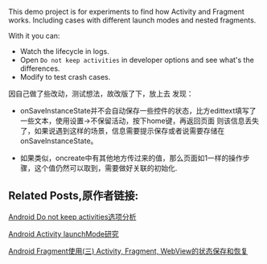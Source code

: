 

This demo project is for experiments to find how Activity and Fragment works.
Including cases with different launch modes and nested fragments.

With it you can:
- Watch the lifecycle in logs.
- Open `Do not keep activities` in developer options and see what's the differences.
- Modify to test crash cases.

因自己做了些改动，测试想法，故改版了下，放上去
发现：
- onSaveInstanceState并不会自动保存一些控件的状态，比方edittext填写了一些文本，使用设置->不保留活动，按下home键，再返回页面
则该信息丢失了，如果说遇到这样的场景，信息需要提示保存或者说需要存储在onSaveInstanceState。

- 如果类似，oncreate中有其他地方传过来的值，那么页面如1一样的操作步骤，这个值仍然可以取到，需要做好关联的初始化.
  

## Related Posts,原作者链接:
[Android Do not keep activities选项分析](http://www.cnblogs.com/mengdd/p/4528417.html)

[Android Activity launchMode研究](http://www.cnblogs.com/mengdd/p/4531064.html)

[Android Fragment使用(三) Activity, Fragment, WebView的状态保存和恢复](http://www.cnblogs.com/mengdd/p/5582244.html)


